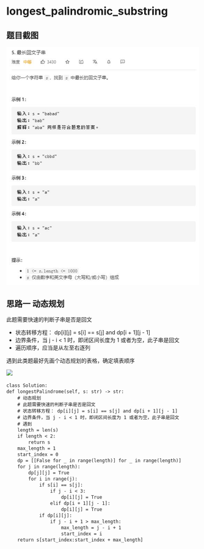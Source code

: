 
# longest_palindromic_substring

## 题目截图
 ![](longest_palindromic_substring.jpg)

## 思路一 动态规划
此题需要快速的判断子串是否是回文
- 状态转移方程： dp[i][j] = s[i] == s[j] and dp[i + 1][j - 1]
- 边界条件，当 j - i < 1 时，即闭区间长度为 1 或者为空，此子串是回文
- 遍历顺序，应当是从左至右逐列

遇到此类题最好先画个动态规划的表格，确定填表顺序

![](https://pic.leetcode-cn.com/7e9d1f1dbe2095b0609233faa03b224ab32adf832515de1ce15b496f2cbdf0ab-image.png)

    class Solution:
    def longestPalindrome(self, s: str) -> str:
        # 动态规划
        # 此题需要快速的判断子串是否是回文
        # 状态转移方程： dp[i][j] = s[i] == s[j] and dp[i + 1][j - 1]
        # 边界条件，当 j - i < 1 时，即闭区间长度为 1 或者为空，此子串是回文
        # 遇到
        length = len(s)
        if length < 2:
            return s
        max_length = 1
        start_index = 0
        dp = [[False for _ in range(length)] for _ in range(length)]
        for j in range(length):
            dp[j][j] = True
            for i in range(j):
                if s[i] == s[j]:
                    if j - i < 3:
                        dp[i][j] = True
                    elif dp[i + 1][j - 1]:
                        dp[i][j] = True
                if dp[i][j]:
                    if j - i + 1 > max_length:
                        max_length = j - i + 1
                        start_index = i
        return s[start_index:start_index + max_length]

